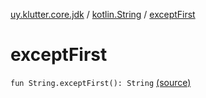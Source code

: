 [uy.klutter.core.jdk](../index.md) / [kotlin.String](index.md) / [exceptFirst](.)


# exceptFirst

`fun String.exceptFirst(): String` [(source)](https://github.com/kohesive/klutter/blob/master/core-jdk6/src/main/kotlin/uy/klutter/core/jdk/Strings.kt#L8)


